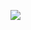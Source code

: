 ![](https://github.com/luislopez-dev/booking-microservices-app/assets/48783255/24c643fa-b528-493c-93bf-59e193c0248d)
